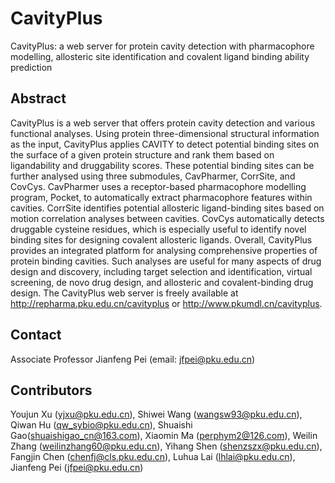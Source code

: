 # CavityPlus
CavityPlus: a web server for protein cavity detection with pharmacophore modelling, allosteric site identification and covalent ligand binding ability prediction

## Abstract
CavityPlus is a web server that offers protein cavity detection and various functional analyses. Using protein three-dimensional structural information as the input, CavityPlus applies CAVITY to detect potential binding sites on the surface of a given protein structure and rank them based on ligandability and druggability scores. These potential binding sites can be further analysed using three submodules, CavPharmer, CorrSite, and CovCys. CavPharmer uses a receptor-based pharmacophore modelling program, Pocket, to automatically extract pharmacophore features within cavities. CorrSite identifies potential allosteric ligand-binding sites based on motion correlation analyses between cavities. CovCys automatically detects druggable cysteine residues, which is especially useful to identify novel binding sites for designing covalent allosteric ligands. Overall, CavityPlus provides an integrated platform for analysing comprehensive properties of protein binding cavities. Such analyses are useful for many aspects of drug design and discovery, including target selection and identification, virtual screening, de novo drug design, and allosteric and covalent-binding drug design. The CavityPlus web server is freely available at http://repharma.pku.edu.cn/cavityplus or http://www.pkumdl.cn/cavityplus.

## Contact
Associate Professor Jianfeng Pei (email: jfpei@pku.edu.cn)

## Contributors
Youjun Xu (yjxu@pku.edu.cn), Shiwei Wang (wangsw93@pku.edu.cn), Qiwan Hu (qw_sybio@pku.edu.cn), Shuaishi Gao(shuaishigao_cn@163.com), Xiaomin Ma (perphym2@126.com), Weilin Zhang (weilinzhang60@pku.edu.cn), Yihang Shen (shenzszx@pku.edu.cn), Fangjin Chen (chenfj@cls.pku.edu.cn), Luhua Lai (lhlai@pku.edu.cn), Jianfeng Pei (jfpei@pku.edu.cn)

